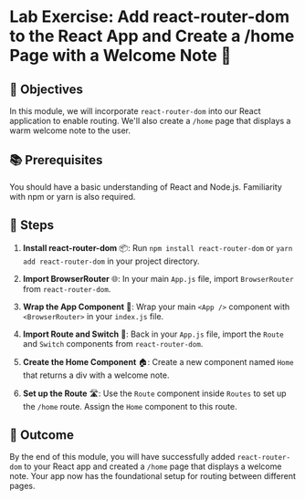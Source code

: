 # Lab Exercise: Add react-router-dom to the React App and Create a /home Page with a Welcome Note 🚀

## 🎯 Objectives

In this module, we will incorporate `react-router-dom` into our React application to enable routing. We'll also create a `/home` page that displays a warm welcome note to the user.

## 📚 Prerequisites

You should have a basic understanding of React and Node.js. Familiarity with npm or yarn is also required.

## 🚀 Steps

1. **Install react-router-dom** 📦: Run `npm install react-router-dom` or `yarn add react-router-dom` in your project directory.

2. **Import BrowserRouter** 🌐: In your main `App.js` file, import `BrowserRouter` from `react-router-dom`.

3. **Wrap the App Component** 🎁: Wrap your main `<App />` component with `<BrowserRouter>` in your `index.js` file.

4. **Import Route and Switch** 🔄: Back in your `App.js` file, import the `Route` and `Switch` components from `react-router-dom`.

5. **Create the Home Component** 🏠: Create a new component named `Home` that returns a div with a welcome note.

6. **Set up the Route** 🛣️: Use the `Route` component inside `Routes` to set up the `/home` route. Assign the `Home` component to this route.


## 🎉 Outcome

By the end of this module, you will have successfully added `react-router-dom` to your React app and created a `/home` page that displays a welcome note. Your app now has the foundational setup for routing between different pages.
